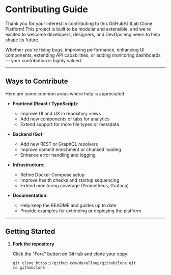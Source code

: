 # Contributing Guide

Thank you for your interest in contributing to this GitHub/GitLab Clone Platform! This project is built to be modular and extensible, and we're excited to welcome developers, designers, and DevOps engineers to help shape its future.

Whether you're fixing bugs, improving performance, enhancing UI components, extending API capabilities, or adding monitoring dashboards — your contribution is highly valued.

---

## Ways to Contribute

Here are some common areas where help is appreciated:

- **Frontend (React / TypeScript):**
  - Improve UI and UX in repository views
  - Add new components or tabs for analytics
  - Extend support for more file types or metadata

- **Backend (Go):**
  - Add new REST or GraphQL resolvers
  - Improve commit enrichment or chunked loading
  - Enhance error handling and logging

- **Infrastructure:**
  - Refine Docker Compose setup
  - Improve health checks and startup sequencing
  - Extend monitoring coverage (Prometheus, Grafana)

- **Documentation:**
  - Help keep the README and guides up to date
  - Provide examples for extending or deploying the platform

---

## Getting Started

1. **Fork the repository**

   Click the "Fork" button on GitHub and clone your copy:

   ```bash
   git clone https://github.com/develloup/githubclone.git
   cd githubclone
